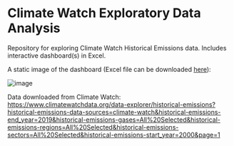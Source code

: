 # Climate Watch Exploratory Data Analysis
Repository for exploring Climate Watch Historical Emissions data. Includes interactive dashboard(s) in Excel.

A static image of the dashboard (Excel file can be downloaded [here](https://github.com/ehardwick2/Climate_Watch_DA/blob/main/CW_historical_emissions.xlsx)):

![image](https://user-images.githubusercontent.com/102127193/230810092-58c81203-b8fe-45e1-ab7b-bac44372a8b1.png)

Data downloaded from Climate Watch: https://www.climatewatchdata.org/data-explorer/historical-emissions?historical-emissions-data-sources=climate-watch&historical-emissions-end_year=2019&historical-emissions-gases=All%20Selected&historical-emissions-regions=All%20Selected&historical-emissions-sectors=All%20Selected&historical-emissions-start_year=2000&page=1
